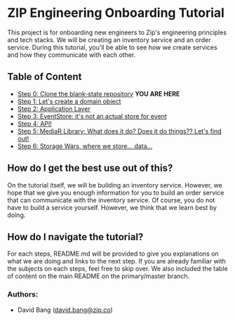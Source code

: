 # ZIP Engineering Onboarding Tutorial

This project is for onboarding new engineers to Zip's engineering principles and tech stacks. We will be creating an inventory service and an order service. During this tutorial, you'll be able to see how we create services and how they communicate with each other.

## Table of Content
* [Step 0: Clone the blank-state repository](https://github.com/quadpay/engineering-onboarding/tree/master) **YOU ARE HERE**
* [Step 1: Let's create a domain object](https://github.com/quadpay/engineering-onboarding/tree/add-domain-object) 
* [Step 2: Application Layer](https://github.com/quadpay/engineering-onboarding/tree/add-application-layer) 
* [Step 3: EventStore: it's not an actual store for event](https://github.com/quadpay/engineering-onboarding/tree/add-eventstore)
* [Step 4: API!](https://github.com/quadpay/engineering-onboarding/tree/add-web-layer)
* [Step 5: MediaR Library: What does it do? Does it do things?? Let's find out!](https://github.com/quadpay/engineering-onboarding/tree/use-mediatr)
* [Step 6: Storage Wars, where we store... data...](https://github.com/quadpay/engineering-onboarding/tree/add-projections)

## How do I get the best use out of this?
On the tutorial itself, we will be building an inventory service. However, we hope that we give you enough information for you to build an order service that can communicate with the inventory service. Of course, you do not have to build a service yourself. However, we think that we learn best by doing. 

## How do I navigate the tutorial?
For each steps, README.md will be provided to give you explanations on what we are doing and links to the next step. If you are already familiar with the subjects on each steps, feel free to skip over. We also included the table of content on the main README on the primary/master branch.

### Authors: 
* David Bang (david.bang@zip.co)
